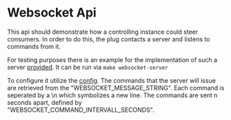# Websocket Api

This api should demonstrate how a controlling instance could steer
consumers. In order to do this, the plug contacts a server and listens to commands from it.

For testing purposes there is an example for the implementation of such a server [provided](../../../misc/websocket-server/websocket_server.py). It can be run via ```make websocket-server```

To configure it utilize the [config](../../../misc/websocket-server/websocket_config.py). The commands that the server will issue are retrieved from the "WEBSOCKET_MESSAGE_STRING". Each command is seperated by a \n which symbolizes a new line. The commands are sent n seconds apart, defined by "WEBSOCKET_COMMAND_INTERVALL_SECONDS". 
